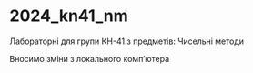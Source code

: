 # 2024_kn41_nm
Лабораторні для групи КН-41 з предметів: Чисельні методи

Вносимо зміни з локального компʼютера

